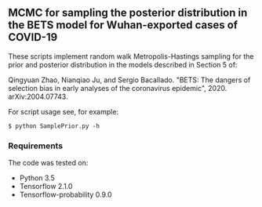 ## MCMC for sampling the posterior distribution in the BETS model for Wuhan-exported cases of COVID-19

These scripts implement random walk Metropolis-Hastings sampling for the prior and posterior distribution in the models described in Section 5 of:

Qingyuan Zhao, Nianqiao Ju, and Sergio Bacallado. "BETS: The dangers
of selection bias in early analyses of the coronavirus
epidemic", 2020. arXiv:2004.07743.

For script usage see, for example:

```
$ python SamplePrior.py -h
```

### Requirements

The code was tested on:

* Python 3.5
* Tensorflow 2.1.0
* Tensorflow-probability 0.9.0
